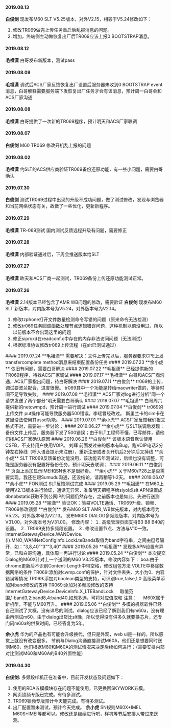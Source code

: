 
#### 2019.08.13
**白俊剑**   现发布M60 SLT V5.25版本，对外V2.15，相较于V5.24修改如下：  
1. 修改TR069做完上传任务重启后乱报消息的问题。
2. 增加，终端侧主动做恢复出厂后TR069应该上报0 BOOTSTRAP消息。
#### 2019.08.12
**毛祖潇** 白哥发布新版本，测试pass
#### 2019.08.09
**毛祖潇**  调试后ACS厂家反馈恢复出厂设置后服务器未收到0 BOOTSTRAP event消息，白哥解释需要服务端下发恢复出厂任务才会有该消息，预计周一白哥会和ACS厂家沟通
#### 2019.08.08
**毛祖潇**  白哥提供了一次新的TR069程序，预计明天和ACS厂家联调
#### 2019.08.07
**白俊剑**  M60 TR069 修改开机乱上报的问题  
#### 2019.08.02
**毛祖潇** 约SLT的ACS供应商验证TR069备份还原功能，有一些小问题，需要白哥确认
#### 2019.07.30
**白俊剑**  测试TR069过程中出现的升级不成功问题，做了测试修改，发现与浏览器和当前网络状态有关，故做了一些优化，更新新程序。
#### 2019.07.29 
**毛祖潇** TR-069测试 国内测试反馈远程升级有问题，需要修正
#### 2019.07.28 
**毛祖潇** 内部验证通过后，下周会推送版本给SLT
#### 2019.07.27
**毛祖潇**  昨天和ACS厂商一起测试，TR069备份上传还原功能测试正常。
#### 2019.07.26
**毛祖潇**  2.14版本已经包含了AMR WB问题的修改，需要验证
**白俊剑**  现发布M60 SLT 新版本，对内版本号为V5.24，对外版本号为V2.14。<hide>  
1. 修改tzphone打开文件数量检测命令写错的问题（原来命令无法检测）
2. 修改tr069任务回调函数处理节点逻辑错误问题，这种机制以前没用过，所以以前版本不会出现这里的问题
3. 修正siproxd在readconf.c中存在的内存非法访问问题（无法测试）
4. 根据标准协议修改tr069上传流程（在slt已测试通过）
</hide>
#### 2019.07.24
**毛祖潇**  需要解决：文件上传完以后，服务器要求CPE上发transfercomplete method消息来结束配置备份任务
#### 2019.07.23
**余小虎**  依旧有问题，需要白哥解决
#### 2019.07.22
**毛祖潇**   已经提供新的TR069程序，待找ACS厂家调试
#### 2019.07.17
**毛祖潇**  白哥和ACS厂商沟通，ACS厂家指出问题，待白哥解决
#### 2019.07.11
**白俊剑**  tr069的上传，调试要波兰配合，进度很慢。  
tr069其中一个功能是转给macwriter做的，等待时间不足导致失败。
#### 2019.07.08
**毛祖潇**  ACS厂家对log进行分析"同一个请求发送了两个部分"明天需要白哥确认
#### 2019.07.07
**毛祖潇**  白哥周六提供新的netcwmpd，预计周一进行调试
#### 2019.07.04
**白俊剑**  tr069的上传文件 put操作可能导致服务器500错误。李瑶曾经改过。
斯里兰卡的sim卡在这里没法使用其ussd功能。
#### 2019.07.01
**余小虎**  ACS厂家反馈我们报文格式不对，需要进一步讨论；
#### 2019.06.27
**余小虎**  与SLT联调后发现：备份文件上传后，服务器下发了500错误；由于SLT工程师不懂，已写邮件，请他们找ACS厂家确认原因
#### 2019.06.26
**白俊剑**  该版本语音默认使用CSFB，不支持用户使用VOIP。
刘辉  前面发过来的版本有Bug，跑VOIP电话2分钟左右掉线（呼入语音提示未注册），重新注册或者关开机后2分钟后又掉线
**余小虎**  SLT TR069反馈备份功能没用，该功能去年测试过，后续也没有调整，可能是服务器没有配置好备份任务，预计明天去联调；
#### 2019.06.11
**白俊剑**  页面上添加显示IMEI和SN也不是很好看。
**余小虎**  关于M60/P28上是否需要实现，我还在跟Sumudu沟通，还没结论，请再稍等1-2天。
#### 2019.06.07
**余小虎**  FON测试 SLT反馈测试完成
#### 2019.05.29
**毛祖潇**  在M60上使用V2.13版本进行验证，通话无异常，准备明天把程序给siyol或slt
APN设置成dbnbbstatic获取不到公网IP的问题仍然存在，之前版本也是如此，先进行送测
#### 2019.05.28
**喻潇** 验证OK：简易VOLTE通话、TR069升级、锁频、TR069修改锁频  
**白俊剑**  发布M60 SLT AMR_WB优先版本，对内版本号为V5.23，对外版本号为V2.13。
发布M60X DIALOG多频段版本，对内版本号为V31.00，对外版本号为V31.00。<hide>  
修改内容：  
１. 高级管理页面支持B3 B8 B40的设置。  
２. TR069支持多频段设置。  
３. 修改设置节点、方法与V10一致。  
InternetGatewayDevice.WANDevice.{i}.MNO_WANNetConfigInfo.LockLteBands取值为band字符串，之间由逗号隔开，如：“3,8,40”“3”“3,40”
</hide>
#### 2019.05.26
**毛祖潇** 发现多APN设置有异常，已和白哥沟通，具体周一再进行讨论
#### 2019.05.24
**白俊剑**  本次提交Dialog的M60X针对上一个送测的M60 V3.25版本，修改内容如下：<hide>
boa:由于chrome更新后不识别Content-Length中带空格，修改组包方法  
VOLTE中移除数据网络的条件  
TR069:添加对cwmp.conf的保护，针对文件丢失、大小为0、内容错误等情况  
TR069:添加对boolean类型的支持，可识别true,false,1,0  
高级菜单添加对band修改的支持  
TR069:添加对多频段修改的支持  
     InternetGatewayDevice.DeviceInfo.X_LTEBandLock  
     取值范围,1:band3,2:band8,4:band40,如想多选，可将对应值取和  
注意：  
     M60X属于新机型，不能与M60互升。
</hide>
#### 2019.05.06
**白俊剑**  多模的机器软件已经自己测试了大概，没有详尽的测试。dialog应该已经了解到我们有m60a，没有理由再测试m60。由于dialog出货比slt晚，所以觉得没有供多久就要换芯片，还专门问m60a的供货时间，已经答复为5年。

**余小虎**  华为的产品也有可能会升级换代，但只是外观，web ui是一样的。所以感觉上就没有改变很多。
节前与Dialog沟通直接测试M60A，他们还是想要同时送测M60，他们根据M60和M60A的测试情况来决定后续如何进行；（需要安排内部对比测试M60和M60A的B40外置性能）

#### 2019.04.30
**白俊剑:**      多频段样机正在准备中，目前开发状态及问题如下：
   1. 使用的RDA五模模块存在问题不能使用，已更换回SKYWORK五模。
   2. 网页锁频专版已完成。有待多测试。
   3. TR069锁频专版预计今天能完成。有待多测试。
   4. 出厂配置暂未测试，预计今天完成。
**余小虎** SN规则M60X+IMEI、M60S+IMEI等都可以。修改还是继续进行吧，样机等节后安排人带过来送测。